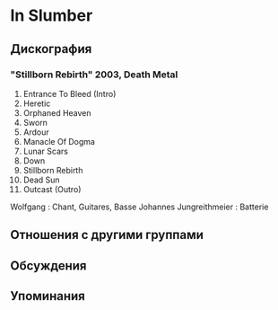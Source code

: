 # In Slumber



## Дискография

### "Stillborn Rebirth" 2003, Death Metal

1. Entrance To Bleed (Intro)
2. Heretic
3. Orphaned Heaven
4. Sworn
5. Ardour
6. Manacle Of Dogma
7. Lunar Scars
8. Down
9. Stillborn Rebirth
10. Dead Sun
11. Outcast (Outro)



Wolfgang : Chant, Guitares, Basse
Johannes Jungreithmeier : Batterie


## Отношения с другими группами


## Обсуждения


## Упоминания

